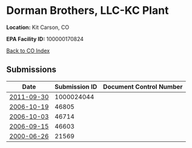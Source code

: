 # Dorman Brothers, LLC-KC Plant

**Location:** Kit Carson, CO

**EPA Facility ID:** 100000170824

[Back to CO Index](../../index.md)

## Submissions

| Date | Submission ID | Document Control Number |
|------|--------------|-------------------------|
| [2011-09-30](submissions/1000024044.md) | 1000024044 |  |
| [2006-10-19](submissions/46805.md) | 46805 |  |
| [2006-10-03](submissions/46714.md) | 46714 |  |
| [2006-09-15](submissions/46603.md) | 46603 |  |
| [2000-06-26](submissions/21569.md) | 21569 |  |
